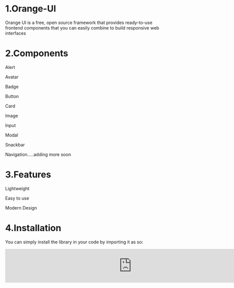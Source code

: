 <h1>1.Orange-UI</h1>
<p>Orange UI is a free, open source framework that provides ready-to-use frontend components that you can easily combine to build responsive web interfaces</p>

<h1>2.Components</h1> 
  <p>Alert</p>
  <p>Avatar</p>
  <p>Badge</p>
  <p>Button</p>
  <p>Card</p>
  <p>Image</p>
  <p>Input</p>
  <p>Modal</p>
  <p>Snackbar</p>
  <p>Navigation.....adding more soon</p>

<h1>3.Features</h1> 
  <p>Lightweight</p>
  <p>Easy to use</p>
  <p>Modern Design</p>
  
<h1>4.Installation</h1> 
  <p>You can simply install the library in your code by importing it as so:</p>
  <div><iframe
  src="https://carbon.now.sh/embed/8wxlMRwcHn1dR7ZPXcMG"
  style="width: 807px; height: 108px; border:0; transform: scale(1); overflow:hidden;"
  sandbox="allow-scripts allow-same-origin">
</iframe></div>
